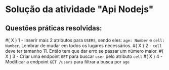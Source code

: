 # Solução da atividade "Api Nodejs"

## Questões práticas resolvidas:

#( X ) 1 - Inserir mais 2 atributos para `USERS`, sendo eles: `age: Number` e `cell: Number`. Lembrar de mudar em todos os lugares necessários.
#( X ) 2 - `cell` deve ter tamanho 11. Então tem que dar erro se passar um número maior.
#( X ) 3 - Criar uma endpoint `GET` para buscar `user` pelo atributo `cell`
#( X ) 4 - Modificar a endpoint `GET /users` para filtrar a busca por `age`
